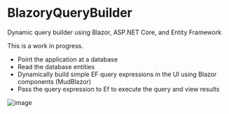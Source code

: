 # BlazoryQueryBuilder
Dynamic query builder using Blazor, ASP.NET Core, and Entity Framework

This is a work in progress.

- Point the application at a database
- Read the database entities
- Dynamically build simple EF query expressions in the UI using Blazor components (MudBlazor)
- Pass the query expression to Ef to execute the query and view results

![image](https://github.com/user-attachments/assets/4f85d27c-9cd2-43ca-897a-42944afad528)
